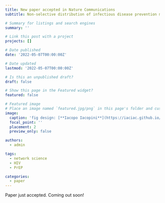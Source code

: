 ```yaml
---
title: New paper accepted in Nature Communications
subtitle: Non-selective distribution of infectious disease prevention may outperform risk-based targeting

# Summary for listings and search engines
summary: ''

# Link this post with a project
projects: []

# Date published
date: '2022-05-07T00:00:00Z'

# Date updated
lastmod: '2022-05-07T00:00:00Z'

# Is this an unpublished draft?
draft: false

# Show this page in the Featured widget?
featured: false

# Featured image
# Place an image named `featured.jpg/png` in this page's folder and customize its options here.
image:
  caption: 'fig design: [**Iacopo Iacopini**](https://iaciac.github.io/)'
  focal_point: ''
  placement: 2
  preview_only: false

authors:
  - admin

tags:
  - network science
  - HIV
  - PrEP

categories:
  - paper
---
```



Paper just accepted. Coming out soon!
